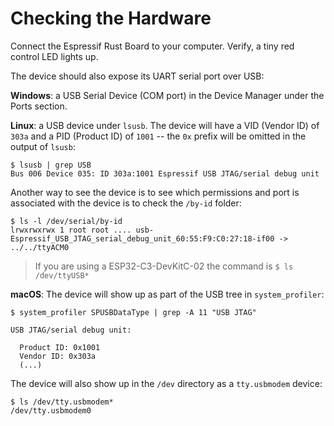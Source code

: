 # Checking the Hardware

Connect the Espressif Rust Board to your computer. Verify, a tiny red control LED lights up.

The device should also expose its UART serial port over USB:

**Windows**: a USB Serial Device (COM port) in the Device Manager under the Ports section.

**Linux**: a USB device under `lsusb`.
The device will have a VID (Vendor ID) of `303a` and a PID (Product ID) of `1001` -- the `0x` prefix will be omitted in the output of `lsusb`:

``` console
$ lsusb | grep USB
Bus 006 Device 035: ID 303a:1001 Espressif USB JTAG/serial debug unit
```

Another way to see the device is to see which permissions and port is associated with the device is to check the `/by-id` folder:
``` console
$ ls -l /dev/serial/by-id
lrwxrwxrwx 1 root root .... usb-Espressif_USB_JTAG_serial_debug_unit_60:55:F9:C0:27:18-if00 -> ../../ttyACM0

```
> If you are using a ESP32-C3-DevKitC-02 the command is `$ ls /dev/ttyUSB*`

**macOS**: The device will show up as part of the USB tree in `system_profiler`:

```console
$ system_profiler SPUSBDataType | grep -A 11 "USB JTAG"

USB JTAG/serial debug unit:

  Product ID: 0x1001
  Vendor ID: 0x303a
  (...)
```

The device will also show up in the `/dev` directory as a `tty.usbmodem` device:

``` console
$ ls /dev/tty.usbmodem*
/dev/tty.usbmodem0
```
